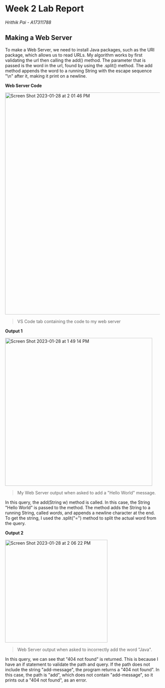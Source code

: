 # Week 2 Lab Report

*Hrithik Pai - A17311788*

## Making a Web Server
To make a Web Server, we need to install Java packages, such as the URI package, which allows us to read URLs. 
My algorithm works by first validating the url then calling the add() method. 
The parameter that is passed is the word in the url, found by using the .split() method. 
The add method appends the word to a running String with the escape sequence "\n" after it, making it print on a newline.

**Web Server Code** 

<img width="719" alt="Screen Shot 2023-01-28 at 2 01 46 PM" src="https://user-images.githubusercontent.com/69052552/215293031-e4a61ec3-22ff-4cd4-b20e-285b55f9a1ef.png">

> VS Code tab containing the code to my web server

**Output 1**

<img width="479" alt="Screen Shot 2023-01-28 at 1 49 14 PM" src="https://user-images.githubusercontent.com/69052552/215292631-93cdf066-0944-4f91-a01d-fa17df66ad0f.png">

> My Web Server output when asked to add a "Hello World" message.

In this query, the add(String w) method is called. In this case, the String "Hello World" is passed to the method.
The method adds the String to a running String, called *words*, and appends a newline character at the end.
To get the string, I used the .split("=") method to split the actual word from the query. 

**Output 2**

<img width="333" alt="Screen Shot 2023-01-28 at 2 06 22 PM" src="https://user-images.githubusercontent.com/69052552/215293160-8b4aa83e-d841-49a7-b101-78dbb7122fd5.png">

> Web Server output when asked to incorrectly add the word "Java".

In this query, we can see that "404 not found" is returned. This is because I have an if statement to validate the path and query. 
If the path does not include the string "add-message", the program returns a "404 not found". In this case, the path is "add", 
which does not contain "add-message", so it prints out a "404 not found", as an error.

